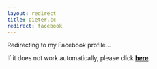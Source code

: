 ```yaml
---
layout: redirect
title: pieter.cc
redirect: facebook
---
```


Redirecting to my Facebook profile...

If it does not work automatically, please click **[here](http://walsweer.me/facebook)**.